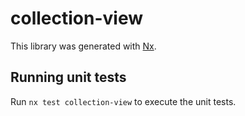 # collection-view

This library was generated with [Nx](https://nx.dev).


## Running unit tests

Run `nx test collection-view` to execute the unit tests.

